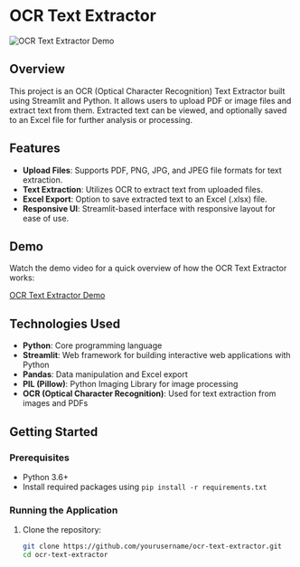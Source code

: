 # OCR Text Extractor
![OCR Text Extractor Demo](https://media.licdn.com/dms/image/C4D12AQGdRHs7NxZWlw/article-cover_image-shrink_720_1280/0/1630331386036?e=2147483647&v=beta&t=uxGLR2ugyugRDfAWTj10bnZAWp1Ok9Mj6nexcXuMD1M)

## Overview

This project is an OCR (Optical Character Recognition) Text Extractor built using Streamlit and Python. It allows users to upload PDF or image files and extract text from them. Extracted text can be viewed, and optionally saved to an Excel file for further analysis or processing.

## Features

- **Upload Files**: Supports PDF, PNG, JPG, and JPEG file formats for text extraction.
- **Text Extraction**: Utilizes OCR to extract text from uploaded files.
- **Excel Export**: Option to save extracted text to an Excel (.xlsx) file.
- **Responsive UI**: Streamlit-based interface with responsive layout for ease of use.

## Demo

Watch the demo video for a quick overview of how the OCR Text Extractor works:


[OCR Text Extractor Demo](https://github.com/Abhisheknik/ocr-text-extract/assets/79035081/a5c1a085-a28a-4cc3-aa2d-b827ca579fd9)

## Technologies Used

- **Python**: Core programming language
- **Streamlit**: Web framework for building interactive web applications with Python
- **Pandas**: Data manipulation and Excel export
- **PIL (Pillow)**: Python Imaging Library for image processing
- **OCR (Optical Character Recognition)**: Used for text extraction from images and PDFs

## Getting Started

### Prerequisites

- Python 3.6+
- Install required packages using `pip install -r requirements.txt`

### Running the Application

1. Clone the repository:

   ```bash
   git clone https://github.com/yourusername/ocr-text-extractor.git
   cd ocr-text-extractor

